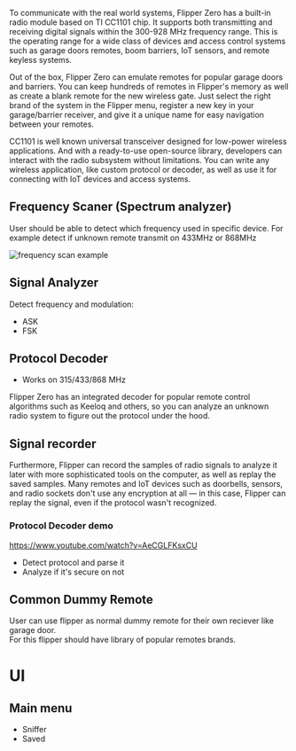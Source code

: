 To communicate with the real world systems, Flipper Zero has a built-in radio module based on TI CC1101 chip. It supports both transmitting and receiving digital signals within the 300-928 MHz frequency range. This is the operating range for a wide class of devices and access control systems such as garage doors remotes, boom barriers, IoT sensors, and remote keyless systems.

Out of the box, Flipper Zero can emulate remotes for popular garage doors and barriers. You can keep hundreds of remotes in Flipper's memory as well as create a blank remote for the new wireless gate. Just select the right brand of the system in the Flipper menu, register a new key in your garage/barrier receiver, and give it a unique name for easy navigation between your remotes.

CC1101 is well known universal transceiver designed for low-power wireless applications. And with a ready-to-use open-source library, developers can interact with the radio subsystem without limitations. You can write any wireless application, like custom protocol or decoder, as well as use it for connecting with IoT devices and access systems.


## Frequency Scaner (Spectrum analyzer)

User should be able to detect which frequency used in specific device. For example detect if unknown remote transmit on 433MHz or 868MHz

![frequency scan example](https://github.com/Flipper-Zero/flipperzero-firmware-community/raw/master/wiki_static/rf_scan.png)

## Signal Analyzer

Detect frequency and modulation:

* ASK
* FSK

## Protocol Decoder

* Works on 315/433/868 MHz

Flipper Zero has an integrated decoder for popular remote control algorithms such as Keeloq and others, so you can analyze an unknown radio system to figure out the protocol under the hood.

## Signal recorder

Furthermore, Flipper can record the samples of radio signals to analyze it later with more sophisticated tools on the computer, as well as replay the saved samples. Many remotes and IoT devices such as doorbells, sensors, and radio sockets don't use any encryption at all — in this case, Flipper can replay the signal, even if the protocol wasn't recognized.


### Protocol Decoder demo

https://www.youtube.com/watch?v=AeCGLFKsxCU
* Detect protocol and parse it
* Analyze if it's secure on not


## Common Dummy Remote

User can use flipper as normal dummy remote for their own reciever like garage door.  
For this flipper should have library of popular remotes brands.

# UI

## Main menu

* Sniffer
* Saved
